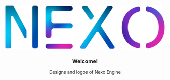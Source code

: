 <h1 align="center">
  <a href="https://abeadata.com/">
    <picture>
    <source media="(prefers-color-scheme: dark)" srcset="logo_nexo_horizontal_title_only_white.png" width="500">
    <source media="(prefers-color-scheme: light)" srcset="logo_nexo_horizontal_title_only.png" width="500">
    <img alt="AbeaData Logo" src="logo_nexo_horizontal_title_only.png">
    </picture>
  </a>
</h1>

<h3 align="center">Welcome!</h4>

<p align="center">
Designs and logos of Nexo Engine
</p>
